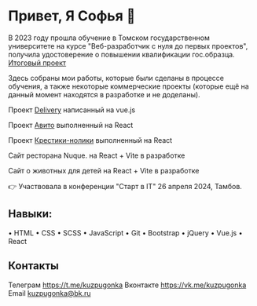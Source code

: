 # Привет, Я Софья 👋
В 2023 году прошла обучение в Томском государственном университете на курсе "Веб-разработчик с нуля до первых проектов", получила удостоверение о повышении квалификации гос.образца. [Итоговый проект](http://i910656p.beget.tech/pages/ia/ia.html#)

Здесь собраны мои работы, которые были сделаны в процессе обучения, а также некоторые коммерческие проекты (которые ещё на данный момент находятся в разработке и не доделаны).

Проект [Delivery](https://kuzpugonka.github.io/delivery_vue/) написанный на vue.js

Проект [Авито](https://abito-one.vercel.app/) выполненный на React

Проект [Крестики-нолики](https://tic-tac-toe-alpha-lilac.vercel.app/) выполненный на React

Сайт ресторана Nuque. на React + Vite в разработке

Сайт о животных для детей на React + Vite в разработке

👉 Участвовала в конференции "Старт в  IT" 26 апреля 2024, Тамбов.

## Навыки:
• HTML
• CSS
• SCSS
• JavaScript
• Git
• Bootstrap
• jQuery
• Vue.js
• React

## Контакты
Телеграм https://t.me/kuzpugonka
Вконтакте https://vk.me/kuzpugonka
Email kuzpugonka@bk.ru

<!--
**kuzpugonka/kuzpugonka** is a ✨ _special_ ✨ repository because its `README.md` (this file) appears on your GitHub profile.

Here are some ideas to get you started:

- 🔭 I’m currently working on ...
- 🌱 I’m currently learning ...
- 👯 I’m looking to collaborate on ...
- 🤔 I’m looking for help with ...
- 💬 Ask me about ...
- 📫 How to reach me: ...
- 😄 Pronouns: ...
- ⚡ Fun fact: ...
-->
